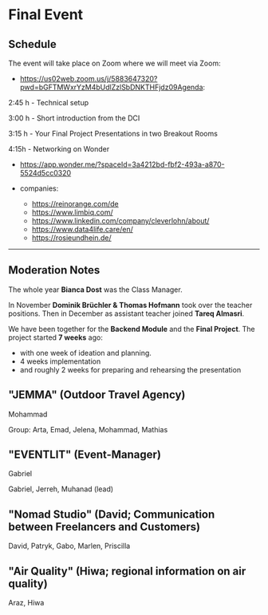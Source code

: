 # Final Event

## Schedule

The event will take place on Zoom where we will meet via Zoom:
- https://us02web.zoom.us/j/5883647320?pwd=bGFTMWxrYzM4bUdlZzlSbDNKTHFjdz09Agenda:

2:45 h - Technical setup

3:00 h - Short introduction from the DCI

3:15 h - Your Final Project Presentations in two Breakout Rooms

4:15h - Networking on Wonder
- https://app.wonder.me/?spaceId=3a4212bd-fbf2-493a-a870-5524d5cc0320

- companies:
  - https://reinorange.com/de
  - https://www.limbiq.com/
  - https://www.linkedin.com/company/cleverlohn/about/
  - https://www.data4life.care/en/
  - https://rosieundhein.de/

---

## Moderation Notes

The whole year **Bianca Dost** was the Class Manager.

In November **Dominik Brüchler & Thomas Hofmann** took over the teacher positions.
Then in December as assistant teacher joined **Tareq Almasri**.

We have been together for the **Backend Module** and the **Final Project**.
The project started **7 weeks** ago:
- with one week of ideation and planning.
- 4 weeks implementation
- and roughly 2 weeks for preparing and rehearsing the presentation

## "JEMMA" (Outdoor Travel Agency)
Mohammad

Group: Arta, Emad, Jelena, Mohammad, Mathias

## "EVENTLIT" (Event-Manager)
Gabriel

Gabriel, Jerreh, Muhanad (lead)

## "Nomad Studio" (David; Communication between Freelancers and Customers)
  David, Patryk, Gabo, Marlen, Priscilla

## "Air Quality" (Hiwa; regional information on air quality)
  Araz, Hiwa
